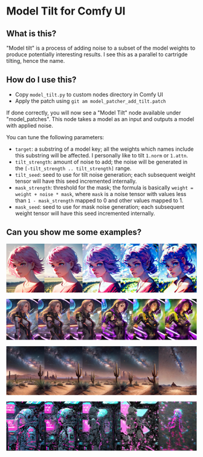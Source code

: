 # Model Tilt for Comfy UI

## What is this?
"Model tilt" is a process of adding noise to a subset of the model weights to produce potentially interesting results. I see this as a parallel to cartrigde tilting, hence the name.

## How do I use this?
- Copy `model_tilt.py` to custom nodes directory in Comfy UI
- Apply the patch using `git am model_patcher_add_tilt.patch`

If done correctly, you will now see a "Model Tilt" node available under "model_patches". This node takes a model as an input and outputs a model with applied noise.

You can tune the following parameters:
- `target`: a substring of a model key; all the weights which names include this substring will be affected. I personally like to tilt `1.norm` or `1.attn`.
- `tilt_strength`: amount of noise to add; the noise will be generated in the `[-tilt_strength .. tilt_strength]` range.
- `tilt_seed`: seed to use for tilt noise generation; each subsequent weight tensor will have this seed incremented internally.
- `mask_strength`: threshold for the mask; the formula is basically `weight = weight + noise * mask`, where `mask` is a noise tensor with values less than `1 - mask_strength` mapped to 0 and other values mapped to 1.
- `mask_seed`: seed to use for mask noise generation; each subsequent weight tensor will have this seed incremented internally.

## Can you show me some examples?

![Demo 1](examples/tilt_demo_1.jpg)

![Demo 2](examples/tilt_demo_5.jpg)

![Demo 3](examples/tilt_demo_2.jpg)

![Demo 4](examples/tilt_demo_4.jpg)